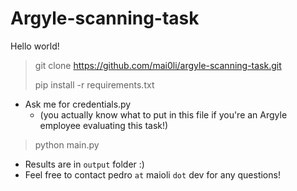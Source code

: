 # Argyle-scanning-task

Hello world!

>git clone https://github.com/mai0li/argyle-scanning-task.git
>
>pip install -r requirements.txt
-  Ask me for credentials.py 
	- (you actually know what to put in this file if you're an Argyle employee evaluating this task!) 
>python main.py
- Results are in `output` folder :)
- Feel free to contact pedro `at` maioli `dot` dev for any questions!
